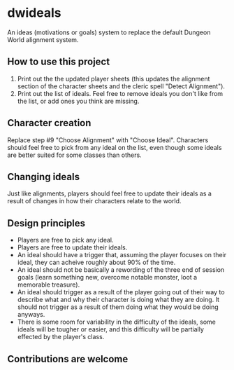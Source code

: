 # dwideals
An ideas (motivations or goals) system to replace the default Dungeon World alignment system.

How to use this project
-----------------------

1. Print out the the updated player sheets (this updates the alignment section of the character sheets and the cleric spell "Detect Alignment").
2. Print out the list of ideals.  Feel free to remove ideals you don't like from the list, or add ones you think are missing.
  
Character creation
------------------
Replace step #9 "Choose Alignment" with "Choose Ideal".  Characters should feel free to pick from any ideal on the list, even though some ideals are better suited for some classes than others.
  
Changing ideals
---------------
Just like alignments, players should feel free to update their ideals as a result of changes in how their characters relate to the world.

Design principles
-----------------
 - Players are free to pick any ideal.
 - Players are free to update their ideals.
 - An ideal should have a trigger that, assuming the player focuses on their ideal, they can acheive roughly about 90% of the time.
 - An ideal should not be basically a rewording of the three end of session goals (learn something new, overcome notable
 monster, loot a memorable treasure).
 - An ideal should trigger as a result of the player going out of their way to describe what and why their character is doing what they are doing.  It should not trigger as a result of them doing what they would be doing anyways.
 - There is some room for variability in the difficulty of the ideals, some ideals will be tougher or easier, and this
 difficulty will be partially effected by the player's class.

Contributions are welcome
-------------------------